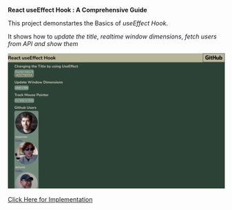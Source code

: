 **React useEffect Hook : A Comprehensive Guide**

This project demonstartes the Basics of *useEffect Hook*.

It shows how to *update the title*, *realtime window dimensions*, *fetch users from API and show them*

![Website Implementation](./implementation.png)


[Click Here for Implementation](https://wda-react-useeffect-hook-mavenranks-projects.vercel.app/)